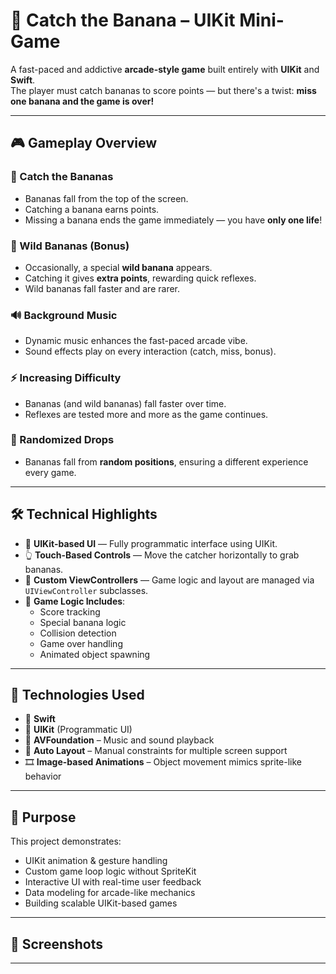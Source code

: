 # 🍌 Catch the Banana – UIKit Mini-Game

A fast-paced and addictive **arcade-style game** built entirely with **UIKit** and **Swift**.  
The player must catch bananas to score points — but there's a twist: **miss one banana and the game is over!**

---

## 🎮 Gameplay Overview

### 🍌 Catch the Bananas  
- Bananas fall from the top of the screen.  
- Catching a banana earns points.  
- Missing a banana ends the game immediately — you have **only one life**!

### 🐒 Wild Bananas (Bonus)  
- Occasionally, a special **wild banana** appears.  
- Catching it gives **extra points**, rewarding quick reflexes.  
- Wild bananas fall faster and are rarer.

### 🔊 Background Music  
- Dynamic music enhances the fast-paced arcade vibe.  
- Sound effects play on every interaction (catch, miss, bonus).

### ⚡ Increasing Difficulty  
- Bananas (and wild bananas) fall faster over time.  
- Reflexes are tested more and more as the game continues.

### 🎲 Randomized Drops  
- Bananas fall from **random positions**, ensuring a different experience every game.

---

## 🛠 Technical Highlights

- 📱 **UIKit-based UI** — Fully programmatic interface using UIKit.
- 👆 **Touch-Based Controls** — Move the catcher horizontally to grab bananas.
- 🎨 **Custom ViewControllers** — Game logic and layout are managed via `UIViewController` subclasses.
- 🧠 **Game Logic Includes**:
  - Score tracking
  - Special banana logic
  - Collision detection
  - Game over handling
  - Animated object spawning

---

## 🧪 Technologies Used

- 🧾 **Swift**
- 🧩 **UIKit** (Programmatic UI)
- 🎵 **AVFoundation** – Music and sound playback
- 🔧 **Auto Layout** – Manual constraints for multiple screen support
- 🎞 **Image-based Animations** – Object movement mimics sprite-like behavior

---

## 📌 Purpose

This project demonstrates:

- UIKit animation & gesture handling  
- Custom game loop logic without SpriteKit  
- Interactive UI with real-time user feedback  
- Data modeling for arcade-like mechanics  
- Building scalable UIKit-based games

---

## 📸 Screenshots


---


